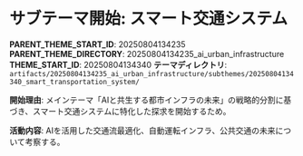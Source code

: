 # サブテーマ開始: スマート交通システム

**PARENT_THEME_START_ID**: 20250804134235
**PARENT_THEME_DIRECTORY**: 20250804134235_ai_urban_infrastructure
**THEME_START_ID**: 20250804134340
**テーマディレクトリ**: `artifacts/20250804134235_ai_urban_infrastructure/subthemes/20250804134340_smart_transportation_system/`

**開始理由**:
メインテーマ「AIと共生する都市インフラの未来」の戦略的分割に基づき、スマート交通システムに特化した探求を開始するため。

**活動内容**:
AIを活用した交通流最適化、自動運転インフラ、公共交通の未来について考察する。
